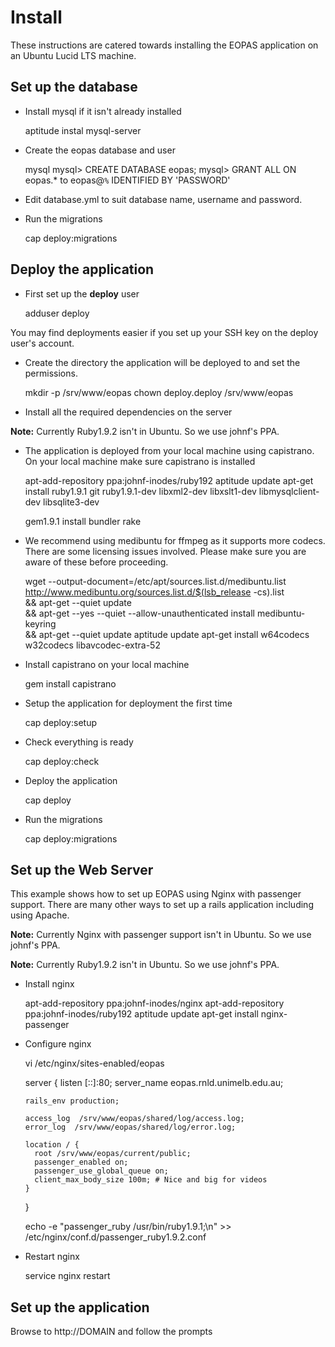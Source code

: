 




Install
=======

These instructions are catered towards installing the EOPAS application on an
Ubuntu Lucid LTS machine.

Set up the database
-------------------

* Install mysql if it isn't already installed


    aptitude instal mysql-server

* Create the eopas database and user

    mysql
    mysql> CREATE DATABASE eopas;
    mysql> GRANT ALL ON eopas.* to eopas@`%` IDENTIFIED BY 'PASSWORD'

* Edit database.yml to suit database name, username and password.

* Run the migrations

    cap deploy:migrations



Deploy the application
----------------------

* First set up the **deploy** user

    adduser deploy

You may find deployments easier if you set up your SSH key on the deploy user's
account.

* Create the directory the application will be deployed to and set the
  permissions.

    mkdir -p /srv/www/eopas
    chown deploy.deploy /srv/www/eopas

* Install all the required dependencies on the server

**Note:** Currently Ruby1.9.2 isn't in Ubuntu. So we use johnf's PPA.

* The application is deployed from your local machine using capistrano. On your
  local machine make sure capistrano is installed

    apt-add-repository ppa:johnf-inodes/ruby192
    aptitude update
    apt-get install ruby1.9.1 git ruby1.9.1-dev libxml2-dev libxslt1-dev libmysqlclient-dev libsqlite3-dev

    gem1.9.1 install bundler rake


* We recommend using medibuntu for ffmpeg as it supports more codecs. There are
some licensing issues involved. Please make sure you are aware of these before
proceeding.

    wget --output-document=/etc/apt/sources.list.d/medibuntu.list http://www.medibuntu.org/sources.list.d/$(lsb_release -cs).list \
      && apt-get --quiet update \
      && apt-get --yes --quiet --allow-unauthenticated install medibuntu-keyring \
      && apt-get --quiet update
    aptitude update
    apt-get install w64codecs w32codecs libavcodec-extra-52



* Install capistrano on your local machine

    gem install capistrano

* Setup the application for deployment the first time

    cap deploy:setup

* Check everything is ready

    cap deploy:check

* Deploy the application

    cap deploy

* Run the migrations

  cap deploy:migrations

Set up the Web Server
---------------------

This example shows how to set up EOPAS using Nginx with passenger support. There
are many other ways to set up a rails application including using Apache.

**Note:** Currently Nginx with passenger support isn't in Ubuntu. So we use
johnf's PPA.

**Note:** Currently Ruby1.9.2 isn't in Ubuntu. So we use johnf's PPA.

* Install nginx

    apt-add-repository ppa:johnf-inodes/nginx
    apt-add-repository ppa:johnf-inodes/ruby192
    aptitude update
    apt-get install nginx-passenger

* Configure nginx


    vi /etc/nginx/sites-enabled/eopas

    server {
      listen  [::]:80;
      server_name eopas.rnld.unimelb.edu.au;

      rails_env production;

      access_log  /srv/www/eopas/shared/log/access.log;
      error_log  /srv/www/eopas/shared/log/error.log;

      location / {
        root /srv/www/eopas/current/public;
        passenger_enabled on;
        passenger_use_global_queue on;
        client_max_body_size 100m; # Nice and big for videos
      }
    }

    echo -e "passenger_ruby /usr/bin/ruby1.9.1;\n" >> /etc/nginx/conf.d/passenger_ruby1.9.2.conf

* Restart nginx

    service nginx restart

Set up the application
----------------------

Browse to http://DOMAIN and follow the prompts

